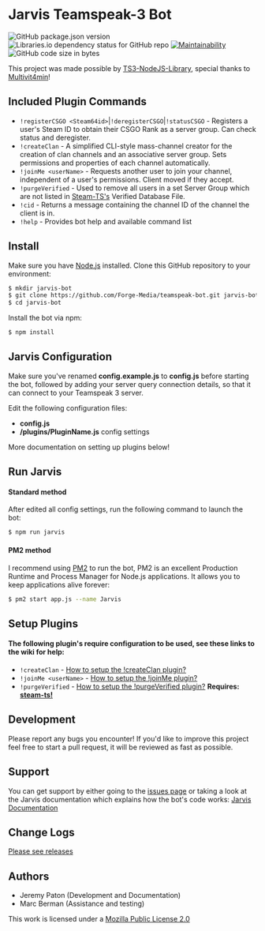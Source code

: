 # Jarvis Teamspeak-3 Bot

![GitHub package.json version](https://img.shields.io/github/package-json/v/forge-media/teamspeak-bot.svg)
![Libraries.io dependency status for GitHub repo](https://img.shields.io/librariesio/github/Forge-Media/teamspeak-bot)
[![Maintainability](https://api.codeclimate.com/v1/badges/0957f4a29edc878ec073/maintainability)](https://codeclimate.com/github/Forge-Media/teamspeak-bot/maintainability)
![GitHub code size in bytes](https://img.shields.io/github/languages/code-size/forge-media/teamspeak-bot.svg)

This project was made possible by [TS3-NodeJS-Library](https://github.com/Multivit4min/TS3-NodeJS-Library), special thanks to [Multivit4min](https://github.com/Multivit4min/)!

## Included Plugin Commands

- `!registerCSGO <Steam64id>`|`!deregisterCSGO`|`!statusCSGO` - Registers a user's Steam ID to obtain their CSGO Rank as a server group. Can check status and deregister.
- `!createClan` - A simplified CLI-style mass-channel creator for the creation of clan channels and an associative server group. Sets permissions and properties of each channel automatically.
- `!joinMe <userName>` - Requests another user to join your channel, independent of a user's permissions. Client moved if they accept.
- `!purgeVerified` - Used to remove all users in a set Server Group which are not listed in [Steam-TS's](https://github.com/Forge-Media/steam-ts) Verified Database File.
- `!cid` - Returns a message containing the channel ID of the channel the client is in.
- `!help` - Provides bot help and available command list

## Install

Make sure you have [Node.js](https://nodejs.org/en/) installed. Clone this GitHub repository to your environment:

```sh
$ mkdir jarvis-bot
$ git clone https://github.com/Forge-Media/teamspeak-bot.git jarvis-bot
$ cd jarvis-bot
```

Install the bot via npm:

```sh
$ npm install
```

## Jarvis Configuration

Make sure you've renamed **config.example.js** to **config.js** before starting the bot, followed by adding your server query connection details, so that it can connect to your Teamspeak 3 server.

Edit the following configuration files:

- **config.js**
- **/plugins/PluginName.js** config settings

More documentation on setting up plugins below!

## Run Jarvis

#### Standard method

After edited all config settings, run the following command to launch the bot:

```sh
$ npm run jarvis
```

#### PM2 method

I recommend using [PM2](https://github.com/Unitech/pm2) to run the bot, PM2 is an excellent Production Runtime and Process Manager for Node.js applications. It allows you to keep applications alive forever:

```sh
$ pm2 start app.js --name Jarvis
```

## Setup Plugins

#### The following plugin's require configuration to be used, see these links to the wiki for help:

- `!createClan` - [How to setup the !createClan plugin?](https://github.com/Forge-Media/teamspeak-bot/wiki/Plugin-Configuration#createclan)
- `!joinMe <userName>` - [How to setup the !joinMe plugin?]()
- `!purgeVerified` - [How to setup the !purgeVerified plugin?](https://github.com/Forge-Media/teamspeak-bot/wiki/Plugin-Configuration#purgeverified) **Requires: [steam-ts!](https://github.com/Forge-Media/steam-ts)**

## Development

Please report any bugs you encounter!
If you'd like to improve this project feel free to start a pull request, it will be reviewed as fast as possible.

## Support

You can get support by either going to the [issues page](https://github.com/Forge-Media/teamspeak-bot/issues) or taking a look at the Jarvis documentation which explains how the bot's code works: [Jarvis Documentation](https://forge-media.github.io/teamspeak-bot/)

## Change Logs

[Please see releases](https://github.com/Forge-Media/teamspeak-bot/releases)

## Authors

- Jeremy Paton (Development and Documentation)
- Marc Berman (Assistance and testing)

This work is licensed under a [Mozilla Public License 2.0](https://github.com/Forge-Media/teamspeak-bot/blob/master/LICENSE)
